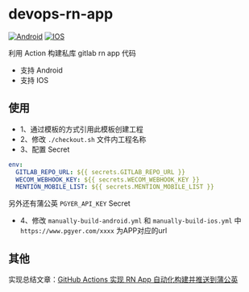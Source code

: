 # devops-rn-app

[![Android](https://github.com/RootLinkFE/devops-rn-app/actions/workflows/manually-build-android.yml/badge.svg)](https://github.com/RootLinkFE/devops-rn-app/actions/workflows/manually-build-android.yml)
[![IOS](https://github.com/RootLinkFE/devops-rn-app/actions/workflows/manually-build-ios.yml/badge.svg)](https://github.com/RootLinkFE/devops-rn-app/actions/workflows/manually-build-ios.yml)

利用 Action 构建私库 gitlab rn app 代码

- 支持 Android
- 支持 IOS

## 使用

- 1、通过模板的方式引用此模板创建工程
- 2、修改 `./checkout.sh` 文件内工程名称
- 3、配置 Secret

```yaml
env:
  GITLAB_REPO_URL: ${{ secrets.GITLAB_REPO_URL }}
  WECOM_WEBHOOK_KEY: ${{ secrets.WECOM_WEBHOOK_KEY }}
  MENTION_MOBILE_LIST: ${{ secrets.MENTION_MOBILE_LIST }}
```

另外还有蒲公英 `PGYER_API_KEY` Secret

- 4、修改 `manually-build-android.yml` 和 `manually-build-ios.yml` 中 `https://www.pgyer.com/xxxx` 为APP对应的url


## 其他

实现总结文章：[GitHub Actions 实现 RN App 自动化构建并推送到蒲公英](https://github.com/giscafer/blog/issues/53)
